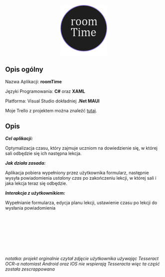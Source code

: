 <p align="center">
  <img src="https://github.com/Entrapta2040/roomTime/blob/main/Resources/Splash/splash.png" alt="Project Logo"/>
</p>

## Opis ogólny

Nazwa Aplikacji: **roomTime**

Języki Programowania: **C#** oraz **XAML**

Platforma: Visual Studio dokładniej **.Net MAUI**

Moje Trello z projektem można znaleźć [tutaj](https://trello.com/b/Xu2Jadei/roomtime).


## Opis
***Cel aplikacji:***

Optymalizacja czasu, który zajmuje uczniom na dowiedzienie się, w której sali odbędzie się ich następna lekcja.

***Jak działa zasada:***

Aplikacja pobiera wypełniony przez użytkownika formularz, następnie wysyła powiadomienia *ustalony czas* po zakończeniu lekcji, w której sali i jaka lekcja teraz się odbędzie.

***Interakcja z użytkownikiem:***

Wypełnianie formularza, edycja planu lekcji, ustawienie czasu po lekcji do wysłania powiadomienia

### ‎ 
### ‎ 
### ‎ 

*notatka: projekt orginalnie czytał zdjęcie użytkownika używając Tesseract OCR-a natomiast Android oraz IOS nie wspierają Tesseracta więc ta część została zescrappowana*
